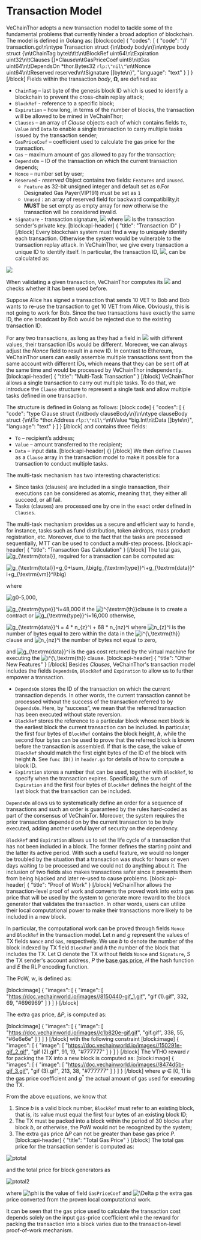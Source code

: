 # Transaction Model

VeChainThor adopts a new transaction model to tackle some of the fundamental problems that currently hinder a broad adoption of blockchain. The model is defined in Golang as:
[block:code]
{
  "codes": [
    {
      "code": "// transaction.go\n\ntype Transaction struct {\n\tbody body\n}\n\ntype body struct {\n\tChainTag     byte\t\t\t\n\tBlockRef     uint64\n\tExpiration   uint32\n\tClauses      []*Clause\n\tGasPriceCoef uint8\n\tGas          uint64\n\tDependsOn    *thor.Bytes32 `rlp:\"nil\"`\n\tNonce        uint64\n\tReserved     reserved\n\tSignature    []byte\n}",
      "language": "text"
    }
  ]
}
[/block]
Fields within the transaction *body*, **Ω**, are defined as:

- `ChainTag` – last byte of the genesis block ID which is used to identify a blockchain to prevent the cross-chain replay attack;
- `BlockRef` - reference to a specific block;
- `Expiration` – how long, in terms of the number of blocks, the transaction will be allowed to be mined in VeChainThor;
- `Clauses` – an array of *Clause* objects each of which contains fields `To`, `Value` and `Data` to enable a single transaction to carry multiple tasks issued by the transaction sender;
- `GasPriceCoef` – coefficient used to calculate the gas price for the transaction.
- `Gas` – maximum amount of gas allowed to pay for the transaction;
- `DependsOn` – ID of the transaction on which the current transaction depends;
- `Nonce` – number set by user;
- `Reserved` - *reserved* Object contains two fields: `Features` and `Unused`. 
  - `Feature` as 32-bit unsigned integer and default set as `0`.For Designated Gas Payer(VIP191) must be set as `1`
  - `Unused` : an array of reserved field for backward compatibility,it **MUST** be set empty as empty array for now otherwise the transaction will be considered invalid.
- `Signature` - transaction signature, ![](https://doc.vechainworld.io/images//d290d0c-sig.PNG) where ![](https://doc.vechainworld.io/images//36c3b06-sk.PNG) is the transaction sender's private key.
[block:api-header]
{
  "title": "Transaction ID"
}
[/block]
Every blockchain system must find a way to uniquely identify each transaction. Otherwise the system would be vulnerable to the transaction replay attack. In VeChainThor, we give every transaction a unique ID to identify itself. In particular, the transaction ID, ![](https://doc.vechainworld.io/images//b2076fb-TxID.PNG), can be calculated as:

![](https://doc.vechainworld.io/images//5537ac7-TxID_formula.PNG)

When validating a given transaction, VeChainThor computes its ![](https://doc.vechainworld.io/images//b2076fb-TxID.PNG) and checks whether it has been used before. 

Suppose Alice has signed a transaction that sends 10 VET to Bob and Bob wants to re-use the transaction to get 10 VET from Alice. Obviously, this is not going to work for Bob. Since the two transactions have exactly the same ID, the one broadcast by Bob would be rejected due to the existing transaction ID. 

For any two transactions, as long as they had a field in ![](https://doc.vechainworld.io/images//7c0f622-omega.PNG) with different values, their transaction IDs would be different. Moreover, we can always adjust the *Nonce* field to result in a new ID. In contrast to Ethereum, VeChainThor users can easily assemble multiple transactions sent from the same account with different IDs, which means that they can be sent off at the same time and would be processed by VeChainThor independently.
[block:api-header]
{
  "title": "Multi-Task Transaction"
}
[/block]
VeChainThor allows a single transaction to carry out multiple tasks. To do that, we introduce the `Clause` structure to represent a single task and allow multiple tasks defined in one transaction. 

The structure is defined in Golang as follows:
[block:code]
{
  "codes": [
    {
      "code": "type Clause struct {\n\tbody clauseBody\n}\n\ntype clauseBody struct {\n\tTo    *thor.Address `rlp:\"nil\"`\n\tValue *big.Int\n\tData  []byte\n}",
      "language": "text"
    }
  ]
}
[/block]
and contains three fields:

- `To` – recipient’s address;
- `Value` – amount transferred to the recipient;
- `Data` – input data.
[block:api-header]
{}
[/block]
We then define `Clauses` as a `Clause` array in the transaction model to make it possible for a transaction to conduct multiple tasks. 

The multi-task mechanism has two interesting characteristics:

- Since tasks (clauses) are included in a single transaction, their executions can be considered as atomic, meaning that, they either all succeed, or all fail.
- Tasks (clauses) are processed one by one in the exact order defined in `Clauses`.

The multi-task mechanism provides us a secure and efficient way to handle, for instance, tasks such as fund distribution, token airdrops, mass product registration, etc. Moreover, due to the fact that the tasks are processed sequentially, MTT can be used to conduct a multi-step process. 
[block:api-header]
{
  "title": "Transaction Gas Calculation"
}
[/block]
The total gas, ![$g_{\textrm{total}}$](https://doc.vechainworld.io/images//f09fcd6-gtotal.PNG), required for a transaction can be computed as:

![$g_{\textrm{total}}=g_0+\sum_i\big(g_{\textrm{type}}^i+g_{\textrm{data}}^i+g_{\textrm{vm}}^i\big)$](https://doc.vechainworld.io/images//d51e669-gidataformula.PNG)

where 

![g0-5,000](https://doc.vechainworld.io/images//840442f-g0.PNG), 

![$g_{\textrm{type}}^i=48,000$](https://doc.vechainworld.io/images//62e9c77-gitype.PNG) if the ![$i^{\textrm{th}}$](https://doc.vechainworld.io/images//5b822be-i-th.PNG)clause is to create a contract or ![$g_{\textrm{type}}^i=16,000$](https://doc.vechainworld.io/images//ba5cb6d-gitype-16000.PNG) otherwise,

![$g_{\textrm{data}}^i = 4 * n_{z}^i + 68 * n_{nz}^i$](https://doc.vechainworld.io/images//d1fc598-gtotal_formula.PNG) where ![$n_{z}^i$](https://doc.vechainworld.io/images//b5f1270-n-iz.PNG) is the number of bytes equal to zero within the data in the ![$i^{\,\textrm{th}}$](https://doc.vechainworld.io/images//5b822be-i-th.PNG) clause and ![$n_{nz}^i$](https://doc.vechainworld.io/images//b5f1270-n-iz.PNG) the number of bytes not equal to zero,

and ![$g_{\textrm{data}}^i$](https://doc.vechainworld.io/images//5b2601f-gidata.PNG) is the gas cost returned by the virtual machine for executing the ![$i^{\,\textrm{th}}$](https://doc.vechainworld.io/images//5b822be-i-th.PNG) clause.
[block:api-header]
{
  "title": "Other New Features"
}
[/block]
Besides *Clauses*, VeChainThor's transaction model includes the fields `DependsOn`, `BlockRef` and `Expiration` to allow us to further empower a transaction. 

- `DependsOn` stores the ID of the transaction on which the current transaction depends. In other words, the current transaction cannot be processed without the success of the transaction referred to by `DependsOn`. Here, by “success”, we mean that the referred transaction has been executed without state reversion.
- `BlockRef` stores the reference to a particular block whose next block is the earliest block the current transaction can be included. In particular, the first four bytes of `BlockRef` contains the block height, ***h***, while the second four bytes can be used to prove that the referred block is known before the transaction is assembled. If that is the case, the value of `BlockRef` should match the first eight bytes of the ID of the block with height ***h***. See `func ID()` in `header.go` for details of how to compute a block ID.
- `Expiration` stores a number that can be used, together with `BlockRef`, to specify when the transaction expires. Specifically, the sum of `Expiration` and the first four bytes of `BlockRef` defines the height of the last block that the transaction can be included.

`DependsOn` allows us to systematically define an order for a sequence of transactions and such an order is guaranteed by the rules hard-coded as part of the consensus of VeChainTor. Moreover, the system requires the prior transaction depended on by the current transaction to be truly executed, adding another useful layer of security on the dependency.

`BlockRef` and `Expiration` allows us to set the life cycle of a transaction that has not been included in a block. The former defines the starting point and the latter its active period. With such a useful feature, we would no longer be troubled by the situation that a transaction was stuck for hours or even days waiting to be processed and we could not do anything about it. The inclusion of two fields also makes transactions safer since it prevents them from being hijacked and later re-used to cause problems.
[block:api-header]
{
  "title": "Proof of Work"
}
[/block]
VeChainThor allows the transaction-level proof of work and converts the proved work into extra gas price that will be used by the system to generate more reward to the block generator that validates the transaction. In other words, users can utilize their local computational power to make their transactions more likely to be included in a new block. 

In particular, the computational work can be proved through fields `Nonce` and `BlockRef` in the transaction model. Let *n* and *g* represent the values of TX fields `Nonce` and `Gas`, respectively. We use *b* to denote the number of the block indexed by TX field `BlockRef` and *h* the number of the block that includes the TX. Let &Omega; denote the TX without fields `Nonce` and  `Signature`, *S* the TX sender's account address, *P* the [base gas price](https://doc.vechainworld.io/docs/vechainthor-docs), *H* the hash function and *E* the RLP encoding function.

The PoW, *w*, is defined as:

[block:image]
{
  "images": [
    {
      "image": [
        "https://doc.vechainworld.io/images//8150440-gif_1.gif",
        "gif (1).gif",
        332,
        69,
        "#696969"
      ]
    }
  ]
}
[/block]

The extra gas price, &Delta;<i>P</i>, is computed as:

[block:image]
{
  "images": [
    {
      "image": [
        "https://doc.vechainworld.io/images//c1b820e-gif.gif",
        "gif.gif",
        338,
        55,
        "#6e6e6e"
      ]
    }
  ]
}
[/block]
with the following constraint
[block:image]
{
  "images": [
    {
      "image": [
        "https://doc.vechainworld.io/images//150291e-gif_2.gif",
        "gif (2).gif",
        91,
        19,
        "#777777"
      ]
    }
  ]
}
[/block]
The VTHO reward <i>r</i> for packing the TX into a new block is computed as:
[block:image]
{
  "images": [
    {
      "image": [
        "https://doc.vechainworld.io/images//8474d5b-gif_3.gif",
        "gif (3).gif",
        213,
        38,
        "#777777"
      ]
    }
  ]
}
[/block]
where <i>&phi;</i> &isin; [0, 1] is the gas price coefficient and <i>g</i><sup>*</sup> the actual amount of gas used for executing the TX.

From the above equations, we know that 

1. Since *b* is a valid block number, `BlockRef` must refer to an existing block, that is, its value must equal the first four bytes of an existing block ID;
2. The TX must be packed into a block within the period of 30 blocks after block *b*, or otherwise, the PoW would not be recognized by the system;
3. The extra gas price &Delta;*P* can not be greater than base gas price *P*.
[block:api-header]
{
  "title": "Total Gas Price"
}
[/block]
The total gas price for the transaction sender is computed as:

![ptotal](https://doc.vechainworld.io/images//2bd048f-ptotal.PNG)

and the total price for block generators as 

![ptotal2](https://doc.vechainworld.io/images//5b806bf-Ptotal2.PNG)

where ![$\phi$](https://doc.vechainworld.io/images//eb1891c-theta.PNG) is the value of field `GasPriceCoef` and ![\Delta p](https://doc.vechainworld.io/images//b78045e-delta_P.PNG) the extra gas price converted from the proven local computational work. 

It can be seen that the gas price used to calculate the transaction cost depends solely on the input gas-price coefficient while the reward for packing the transaction into a block varies due to the transaction-level proof-of-work mechanism.